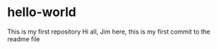 # hello-world
This is my first repository
Hi all,
Jim here, this is my first commit to the readme file
